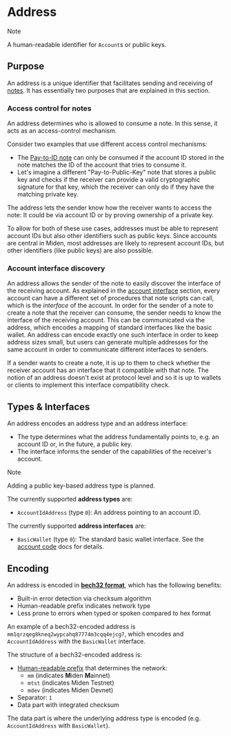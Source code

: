 # Address

> [!Note]
> A human-readable identifier for `Account`s or public keys.


## Purpose

An address is a unique identifier that facilitates sending and receiving of [notes](../note.md). It has essentially two purposes that are explained in this section.

### Access control for notes

An address determines who is allowed to consume a note. In this sense, it acts as an access-control mechanism.

Consider two examples that use different access control mechanisms:

- The [Pay-to-ID note](../note.md#p2id-pay-to-id) can only be consumed if the account ID stored in the note matches the ID of the account that tries to consume it.
- Let's imagine a different "Pay-to-Public-Key" note that stores a public key and checks if the receiver can provide a valid cryptographic signature for that key, which the receiver can only do if they have the matching private key.

The address lets the sender know how the receiver wants to access the note: It could be via account ID or by proving ownership of a private key.

To allow for both of these use cases, addresses must be able to represent account IDs but also other identifiers such as public keys. Since accounts are central in Miden, most addresses are likely to represent account IDs, but other identifiers (like public keys) are also possible.

### Account interface discovery

An address allows the sender of the note to easily discover the interface of the receiving account. As explained in the [account interface](./code.md#interface) section, every account can have a different set of procedures that note scripts can call, which is the _interface_ of the account. In order for the sender of a note to create a note that the receiver can consume, the sender needs to know the interface of the receiving account. This can be communicated via the address, which encodes a mapping of standard interfaces like the basic wallet. An address can encode exactly one such interface in order to keep address sizes small, but users can generate multiple addresses for the same account in order to communicate different interfaces to senders.

If a sender wants to create a note, it is up to them to check whether the receiver account has an interface that it compatible with that note. The notion of an address doesn't exist at protocol level and so it is up to wallets or clients to implement this interface compatibility check.

## Types & Interfaces

An address encodes an address type and an address interface:
- The type determines what the address fundamentally points to, e.g. an account ID or, in the future, a public key.
- The interface informs the sender of the capabilities of the receiver's account.

> [!Note]
> Adding a public key-based address type is planned.

The currently supported **address types** are:
- `AccountIdAddress` (type `0`): An address pointing to an account ID.

The currently supported **address interfaces** are:
- `BasicWallet` (type `0`): The standard basic wallet interface. See the [account code](./code.md#interface) docs for details.

## Encoding

An address is encoded in [**bech32 format**](https://github.com/bitcoin/bips/blob/master/bip-0173.mediawiki), which has the following benefits:
- Built-in error detection via checksum algorithm
- Human-readable prefix indicates network type
- Less prone to errors when typed or spoken compared to hex format

An example of a bech32-encoded address is `mm1qrzqeg8kneq2wypcahq87774m3cqq4ejcg7`, which encodes and `AccountIdAddress` with the `BasicWallet` interface.

The structure of a bech32-encoded address is:
- [Human-readable prefix](https://github.com/satoshilabs/slips/blob/master/slip-0173.md) that
determines the network:
  - `mm` (indicates **M**iden **M**ainnet)
  - `mtst` (indicates Miden Testnet)
  - `mdev` (indicates Miden Devnet)
- Separator: `1`
- Data part with integrated checksum

The data part is where the underlying address type is encoded (e.g. `AccountIdAddress` with `BasicWallet`).
